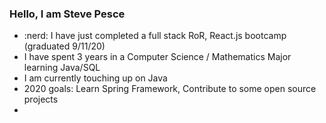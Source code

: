 ### Hello, I am Steve Pesce

- :nerd: I have just completed a full stack RoR, React.js bootcamp (graduated 9/11/20)
- I have spent 3 years in a Computer Science / Mathematics Major learning Java/SQL
- I am currently touching up on Java
- 2020 goals: Learn Spring Framework, Contribute to some open source projects
- 